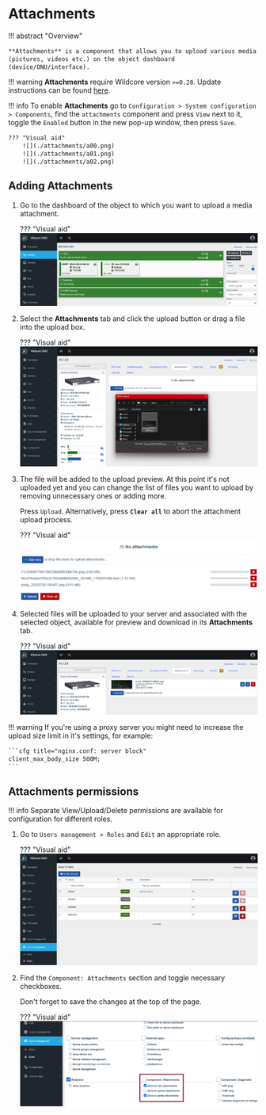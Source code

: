 # Attachments

!!! abstract "Overview"
    
    **Attachments** is a component that allows you to upload various media (pictures, videos etc.) on the object dashboard (device/ONU/interface).

!!! warning
    **Attachments** require Wildcore version `>=0.28`. Update instructions can be found [here](../installation-and-updating/update.md).

!!! info
    To enable **Attachments** go to `Configuration > System configuration > Components`, find the `attachments` component and press `View` next to it, toggle the `Enabled` button in the new pop-up window, then press `Save`.

    ??? "Visual aid"
        ![](./attachments/a00.png)
        ![](./attachments/a01.png)
        ![](./attachments/a02.png)

## Adding Attachments
1. Go to the dashboard of the object to which you want to upload a media attachment.

    ??? "Visual aid"
        ![](./attachments/a10.png)

2. Select the **Attachments** tab and click the upload button or drag a file into the upload box.

    ??? "Visual aid"
        ![](./attachments/a11.png)

3. The file will be added to the upload preview. At this point it's not uploaded yet and you can change the list of files you want to upload by removing unnecessary ones or adding more.

    Press `Upload`. Alternatively, press **`Clear all`** to abort the attachment upload process.

    ??? "Visual aid"
        ![](./attachments/a12.png)

4. Selected files will be uploaded to your server and associated with the selected object, available for preview and download in its **Attachments** tab.

    ??? "Visual aid"
        ![](./attachments/a13.png)

!!! warning
    If you're using a proxy server you might need to increase the upload size limit in it's settings, for example:

    ```cfg title="nginx.conf: server block"
    client_max_body_size 500M;
    ```

## Attachments permissions

!!! info
    Separate View/Upload/Delete permissions are available for configuration for different roles.

1. Go to `Users management > Roles` and `Edit` an appropriate role.

    ??? "Visual aid"
        ![](./attachments/a20.png)

2. Find the `Component: Attachments` section and toggle necessary checkboxes. 

    Don't forget to save the changes at the top of the page.

    ??? "Visual aid"
        ![](./attachments/a21.png)